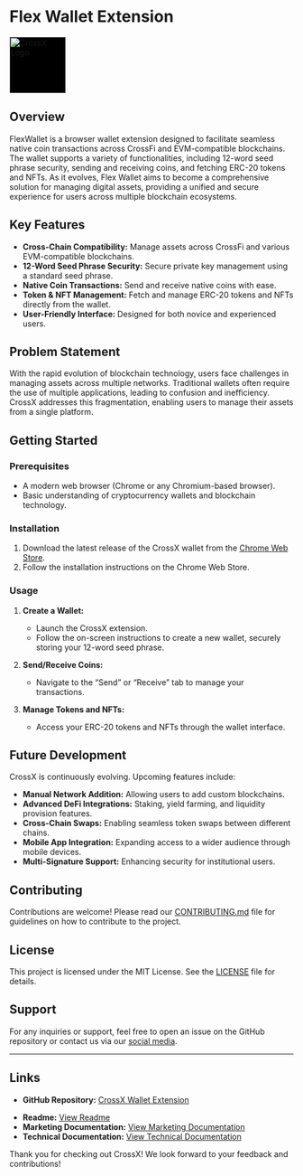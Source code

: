 # Flex Wallet Extension

<img src="../flex_wallet/wallet/public/logo.png" alt="CrossX Logo" width="100" style="background-color: black;"/>

## Overview

FlexWallet is a browser wallet extension designed to facilitate seamless native coin transactions across CrossFi and EVM-compatible blockchains. The wallet supports a variety of functionalities, including 12-word seed phrase security, sending and receiving coins, and fetching ERC-20 tokens and NFTs. As it evolves, Flex Wallet aims to become a comprehensive solution for managing digital assets, providing a unified and secure experience for users across multiple blockchain ecosystems.

## Key Features

- **Cross-Chain Compatibility:** Manage assets across CrossFi and various EVM-compatible blockchains.
- **12-Word Seed Phrase Security:** Secure private key management using a standard seed phrase.
- **Native Coin Transactions:** Send and receive native coins with ease.
- **Token & NFT Management:** Fetch and manage ERC-20 tokens and NFTs directly from the wallet.
- **User-Friendly Interface:** Designed for both novice and experienced users.

## Problem Statement

With the rapid evolution of blockchain technology, users face challenges in managing assets across multiple networks. Traditional wallets often require the use of multiple applications, leading to confusion and inefficiency. CrossX addresses this fragmentation, enabling users to manage their assets from a single platform.

## Getting Started

### Prerequisites

- A modern web browser (Chrome or any Chromium-based browser).
- Basic understanding of cryptocurrency wallets and blockchain technology.

### Installation

1. Download the latest release of the CrossX wallet from the [Chrome Web Store](https://chromewebstore.google.com/detail/crossx-wallet/lhkllbobnfhbkfgnoblppaioenenoahf?pli=1).
2. Follow the installation instructions on the Chrome Web Store.

### Usage

1. **Create a Wallet:**
   - Launch the CrossX extension.
   - Follow the on-screen instructions to create a new wallet, securely storing your 12-word seed phrase.

2. **Send/Receive Coins:**
   - Navigate to the “Send” or “Receive” tab to manage your transactions.

3. **Manage Tokens and NFTs:**
   - Access your ERC-20 tokens and NFTs through the wallet interface.

## Future Development

CrossX is continuously evolving. Upcoming features include:

- **Manual Network Addition:** Allowing users to add custom blockchains.
- **Advanced DeFi Integrations:** Staking, yield farming, and liquidity provision features.
- **Cross-Chain Swaps:** Enabling seamless token swaps between different chains.
- **Mobile App Integration:** Expanding access to a wider audience through mobile devices.
- **Multi-Signature Support:** Enhancing security for institutional users.

## Contributing

Contributions are welcome! Please read our [CONTRIBUTING.md](CONTRIBUTING.md) file for guidelines on how to contribute to the project.

## License

This project is licensed under the MIT License. See the [LICENSE](LICENSE.md) file for details.

## Support

For any inquiries or support, feel free to open an issue on the GitHub repository or contact us via our [social media](https://x.com/DhruvJ245).

---

## Links

- **GitHub Repository:** [CrossX Wallet Extension](https://github.com/Amal221200/cross-wallet)
<!-- - **Demo Video:** [Watch here](https://www.youtube.com/watch?v=uBDvRxWr-Js) -->
<!-- - **Project Website:** [CrossX Wallet Chrome Extension](https://chromewebstore.google.com/detail/crossx-wallet/lhkllbobnfhbkfgnoblppaioenenoahf?pli=1) -->
- **Readme:** [View Readme](https://dhruv245.github.io/cross-wallet/)
- **Marketing Documentation:** [View Marketing Documentation](https://dhruv245.github.io/cross-wallet/MARKETING.html)
- **Technical Documentation:** [View Technical Documentation](https://dhruv245.github.io/cross-wallet/TECHNICAL.html)

Thank you for checking out CrossX! We look forward to your feedback and contributions!
